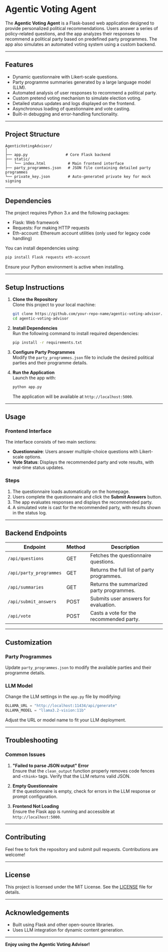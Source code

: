 # Agentic Voting Agent

The **Agentic Voting Agent** is a Flask-based web application designed to provide personalized political recommendations. Users answer a series of policy-related questions, and the app analyzes their responses to recommend a political party based on predefined party programmes. The app also simulates an automated voting system using a custom backend.

---

## **Features**
- Dynamic questionnaire with Likert-scale questions.
- Party programme summaries generated by a large language model (LLM).
- Automated analysis of user responses to recommend a political party.
- Custom pretend voting mechanism to simulate election voting.
- Detailed status updates and logs displayed on the frontend.
- Asynchronous loading of questionnaire and vote casting.
- Built-in debugging and error-handling functionality.

---

## **Project Structure**
```
AgenticVotingAdvisor/
│
├── app.py                 # Core Flask backend
├── static/
│   └── index.html          # Main frontend interface
├── party_programmes.json   # JSON file containing detailed party programmes
└── private_key.json        # Auto-generated private key for mock signing
```

---

## **Dependencies**

The project requires Python 3.x and the following packages:
- Flask: Web framework
- Requests: For making HTTP requests
- Eth-account: Ethereum account utilities (only used for legacy code handling)
  
You can install dependencies using:

```sh
pip install Flask requests eth-account
```

Ensure your Python environment is active when installing.

---

## **Setup Instructions**

1. **Clone the Repository**  
   Clone this project to your local machine:
   ```sh
   git clone https://github.com/your-repo-name/agentic-voting-advisor.git
   cd agentic-voting-advisor
   ```

2. **Install Dependencies**  
   Run the following command to install required dependencies:
   ```sh
   pip install -r requirements.txt
   ```

3. **Configure Party Programmes**  
   Modify the `party_programmes.json` file to include the desired political parties and their programme details.

4. **Run the Application**  
   Launch the app with:
   ```sh
   python app.py
   ```
   The application will be available at `http://localhost:5000`.

---

## **Usage**

### **Frontend Interface**
The interface consists of two main sections:
- **Questionnaire**: Users answer multiple-choice questions with Likert-scale options.
- **Vote Status**: Displays the recommended party and vote results, with real-time status updates.

### **Steps**
1. The questionnaire loads automatically on the homepage.
2. Users complete the questionnaire and click the **Submit Answers** button.
3. The app evaluates responses and displays the recommended party.
4. A simulated vote is cast for the recommended party, with results shown in the status log.

---

## **Backend Endpoints**

| Endpoint               | Method | Description                                   |
|------------------------|--------|-----------------------------------------------|
| `/api/questions`       | GET    | Fetches the questionnaire questions.          |
| `/api/party_programmes`| GET    | Returns the full list of party programmes.     |
| `/api/summaries`       | GET    | Returns the summarized party programmes.       |
| `/api/submit_answers`  | POST   | Submits user answers for evaluation.           |
| `/api/vote`            | POST   | Casts a vote for the recommended party.        |

---

## **Customization**

### **Party Programmes**
Update `party_programmes.json` to modify the available parties and their programme details.

### **LLM Model**
Change the LLM settings in the `app.py` file by modifying:
```python
OLLAMA_URL = "http://localhost:11434/api/generate"
OLLAMA_MODEL = "llama3.2-vision:11b"
```
Adjust the URL or model name to fit your LLM deployment.

---

## **Troubleshooting**

### **Common Issues**
1. **"Failed to parse JSON output" Error**  
   Ensure that the `clean_output` function properly removes code fences and `<think>` tags. Verify that the LLM returns valid JSON.

2. **Empty Questionnaire**  
   If the questionnaire is empty, check for errors in the LLM response or prompt configuration.

3. **Frontend Not Loading**  
   Ensure the Flask app is running and accessible at `http://localhost:5000`.

---

## **Contributing**

Feel free to fork the repository and submit pull requests. Contributions are welcome!

---

## **License**

This project is licensed under the MIT License. See the [LICENSE](LICENSE) file for details.

---

## **Acknowledgements**

- Built using Flask and other open-source libraries.
- Uses LLM integration for dynamic content generation.

---

**Enjoy using the Agentic Voting Advisor!**